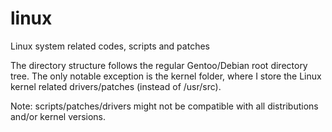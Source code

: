 linux
=====

Linux system related codes, scripts and patches

The directory structure follows the regular Gentoo/Debian root directory tree.
The only notable exception is the kernel folder, where I store the Linux kernel
related drivers/patches (instead of /usr/src).

Note: scripts/patches/drivers might not be compatible with all distributions
and/or kernel versions.
